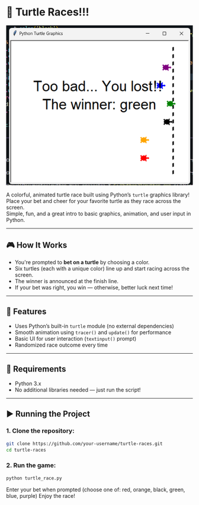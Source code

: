 # 🐢 Turtle Races!!!

![Turtle Races](./off_to_the_races.png)

A colorful, animated turtle race built using Python’s `turtle` graphics library!  
Place your bet and cheer for your favorite turtle as they race across the screen.  
Simple, fun, and a great intro to basic graphics, animation, and user input in Python.

---

## 🎮 How It Works

- You're prompted to **bet on a turtle** by choosing a color.
- Six turtles (each with a unique color) line up and start racing across the screen.
- The winner is announced at the finish line.
- If your bet was right, you win — otherwise, better luck next time!

---

## 🧠 Features

- Uses Python’s built-in `turtle` module (no external dependencies)
- Smooth animation using `tracer()` and `update()` for performance
- Basic UI for user interaction (`textinput()` prompt)
- Randomized race outcome every time

---

## 🐍 Requirements

- Python 3.x  
- No additional libraries needed — just run the script!

---

## ▶️ Running the Project

### 1. Clone the repository:

```bash
git clone https://github.com/your-username/turtle-races.git
cd turtle-races
```

### 2. Run the game:

```bash
python turtle_race.py
```

Enter your bet when prompted (choose one of: red, orange, black, green, blue, purple)
Enjoy the race!

